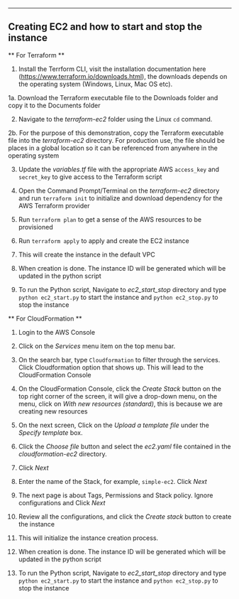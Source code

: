 -----------------------------------------------------
Creating EC2 and how to start and stop the instance
-----------------------------------------------------

** For Terraform **
1. Install the Terrform CLI, visit the installation documentation here (https://www.terraform.io/downloads.html), the downloads depends on the operating system (Windows, Linux, Mac OS etc).

1a. Download the Terraform executable file to the Downloads folder and copy it to the Documents folder


2. Navigate to the *terraform-ec2* folder using the Linux `cd` command. 

2b. For the purpose of this demonstration, copy the Terraform executable file into the *terraform-ec2* directory. For production use, the file should be places in a global location so it can be referenced from anywhere in the operating system 

3. Update the *variables.tf* file with the appropriate AWS `access_key` and `secret_key` to give access to the Terraform script

4. Open the Command Prompt/Terminal on the *terraform-ec2* directory and run `terraform init` to initialize and download dependency for the AWS Terraform provider

5. Run `terraform plan` to get a sense of the AWS resources to be provisioned

6. Run `terraform apply` to apply and create the EC2 instance

7. This will create the instance in the default VPC

8. When creation is done. The instance ID will be generated which will be updated in the python script

9. To run the Python script, Navigate to *ec2_start_stop* directory and type `python ec2_start.py` to start the instance and `python ec2_stop.py` to stop the instance


** For CloudFormation **

1. Login to the AWS Console

2. Click on the *Services* menu item on the top menu bar.

3. On the search bar, type `Cloudformation` to filter through the services. Click Cloudformation option that shows up. This will lead to the CloudFormation Console

4. On the CloudFormation Console, click the *Create Stack* button on the top right corner of the screen, it will give a drop-down menu, on the menu, click on *With new resources (standard)*, this is because we are creating new resources

5. On the next screen, Click on the *Upload a template file* under the *Specify template* box.

6. Click the *Choose file* button and select the *ec2.yaml* file contained in the *cloudformation-ec2* directory.

7. Click *Next*

8. Enter the name of the Stack, for example, `simple-ec2`. Click *Next*

9. The next page is about Tags, Permissions and Stack policy. Ignore configurations and Click *Next*

10. Review all the configurations, and click the *Create stack* button to create the instance

11. This will initialize the instance creation process. 

12. When creation is done. The instance ID will be generated which will be updated in the python script

13. To run the Python script, Navigate to *ec2_start_stop* directory and type `python ec2_start.py` to start the instance and `python ec2_stop.py` to stop the instance